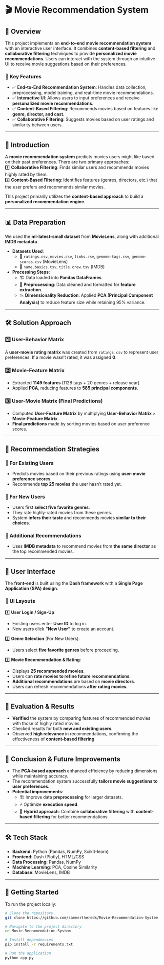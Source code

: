 # 🎬 **Movie Recommendation System**

## 📌 Overview  
This project implements an **end-to-end movie recommendation system** with an interactive user interface. It combines **content-based filtering** and **collaborative filtering** techniques to provide **personalized movie recommendations**. Users can interact with the system through an intuitive UI to receive movie suggestions based on their preferences.

### 📄 **Key Features**
- ✅ **End-to-End Recommendation System**: Handles data collection, preprocessing, model training, and real-time movie recommendations.  
- ✅ **Interactive UI**: Allows users to input preferences and receive **personalized movie recommendations**.  
- ✅ **Content-Based Filtering**: Recommends movies based on features like **genre, director, and cast**.  
- ✅ **Collaborative Filtering**: Suggests movies based on user ratings and similarity between users.  

---

## 🎯 **Introduction**  
A **movie recommendation system** predicts movies users might like based on their past preferences. There are two primary approaches:  
1️⃣ **Collaborative Filtering**: Finds similar users and recommends movies highly rated by them.  
2️⃣ **Content-Based Filtering**: Identifies features (genres, directors, etc.) that the user prefers and recommends similar movies.  

This project primarily utilizes the **content-based approach** to build a **personalized recommendation engine**.

---

## 📊 **Data Preparation**  
We used the **ml-latest-small dataset** from **MovieLens**, along with additional **IMDB metadata**.  
- **Datasets Used**:
  - 📂 `ratings.csv`, `movies.csv`, `links.csv`, `genome-tags.csv`, `genome-scores.csv` (MovieLens)
  - 📂 `name.basics.tsv`, `title.crew.tsv` (IMDB)  
- **Processing Steps**:
  - 🏗️ Data loaded into **Pandas DataFrames**.
  - 🔄 **Preprocessing**: Data cleaned and formatted for **feature extraction**.
  - 📉 **Dimensionality Reduction**: Applied **PCA (Principal Component Analysis)** to reduce feature size while retaining 95% variance.

---

## 🛠️ **Solution Approach**  
### **1️⃣ User-Behavior Matrix**  
A **user-movie rating matrix** was created from `ratings.csv` to represent user preferences. If a movie wasn’t rated, it was assigned **0**.

### **2️⃣ Movie-Feature Matrix**  
- Extracted **1149 features** (1128 tags + 20 genres + release year).  
- Applied **PCA**, reducing features to **585 principal components**.  

### **3️⃣ User-Movie Matrix (Final Predictions)**  
- Computed **User-Feature Matrix** by multiplying **User-Behavior Matrix** × **Movie-Feature Matrix**.  
- **Final predictions** made by sorting movies based on user preference scores.  

---

## 🎥 **Recommendation Strategies**  
### **🔹 For Existing Users**
- Predicts movies based on their previous ratings using **user-movie preference scores**.
- Recommends **top 25 movies** the user hasn’t rated yet.

### **🔹 For New Users**
- Users first **select five favorite genres**.  
- They rate highly-rated movies from these genres.  
- System **infers their taste** and recommends movies **similar to their choices**.

### **🔹 Additional Recommendations**
- Uses **IMDB metadata** to recommend movies from **the same director** as the top recommended movies.

---

## 🎨 **User Interface**
The **front-end** is built using the **Dash framework** with a **Single Page Application (SPA) design**.

### 📌 **UI Layouts**  
1️⃣ **User Login / Sign-Up**:  
   - Existing users enter **User ID** to log in.  
   - New users click **“New User”** to create an account.  

2️⃣ **Genre Selection** (For New Users):  
   - Users select **five favorite genres** before proceeding.  

3️⃣ **Movie Recommendation & Rating**:  
   - Displays **25 recommended movies**.  
   - Users can **rate movies to refine future recommendations**.  
   - **Additional recommendations** are based on **movie directors**.  
   - Users can refresh recommendations **after rating movies**.  

---

## 🔬 **Evaluation & Results**
- **Verified** the system by comparing features of recommended movies with those of highly rated movies.  
- Checked results for both **new and existing users**.  
- Observed **high relevance** in recommendations, confirming the effectiveness of **content-based filtering**.  

---

## 🏁 **Conclusion & Future Improvements**
- The **PCA-based approach** enhanced efficiency by reducing dimensions while maintaining accuracy.  
- The recommendation system successfully **tailors movie suggestions to user preferences**.  
- **Potential improvements**:
  - 🏗️ Improve data **preprocessing** for larger datasets.  
  - ⚡ Optimize **execution speed**.  
  - 🤝 **Hybrid approach**: Combine **collaborative filtering** with **content-based filtering** for better recommendations.  

---

## 🛠 **Tech Stack**
- **Backend**: Python (Pandas, NumPy, Scikit-learn)  
- **Frontend**: Dash (Plotly), HTML/CSS  
- **Data Processing**: Pandas, NumPy  
- **Machine Learning**: PCA, Cosine Similarity  
- **Database**: MovieLens, IMDB  

---

## 🚀 **Getting Started**
To run the project locally:  

```bash
# Clone the repository
git clone https://github.com/sameerthereds/Movie-Recommendation-System.git

# Navigate to the project directory
cd Movie-Recommendation-System

# Install dependencies
pip install -r requirements.txt

# Run the application
python app.py

